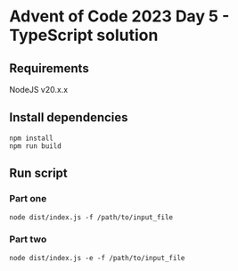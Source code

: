 # Advent of Code 2023 Day 5 - TypeScript solution

## Requirements

NodeJS v20.x.x

## Install dependencies

```shell
npm install
npm run build
```

## Run script

### Part one

```shell
node dist/index.js -f /path/to/input_file
```

### Part two

```shell
node dist/index.js -e -f /path/to/input_file
```
